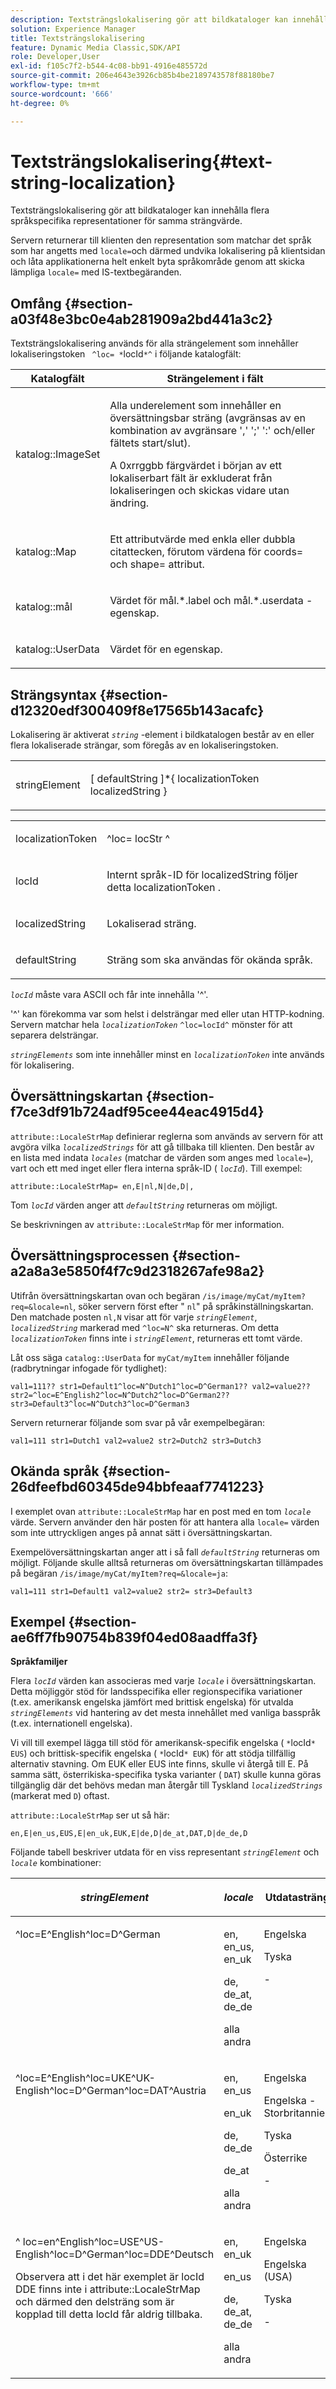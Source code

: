 ```yaml
---
description: Textsträngslokalisering gör att bildkataloger kan innehålla flera språkspecifika representationer för samma strängvärde.
solution: Experience Manager
title: Textsträngslokalisering
feature: Dynamic Media Classic,SDK/API
role: Developer,User
exl-id: f105c7f2-b544-4c08-bb91-4916e485572d
source-git-commit: 206e4643e3926cb85b4be2189743578f88180be7
workflow-type: tm+mt
source-wordcount: '666'
ht-degree: 0%

---
```


# Textsträngslokalisering{#text-string-localization}

Textsträngslokalisering gör att bildkataloger kan innehålla flera språkspecifika representationer för samma strängvärde.

Servern returnerar till klienten den representation som matchar det språk som har angetts med `locale=`och därmed undvika lokalisering på klientsidan och låta applikationerna helt enkelt byta språkområde genom att skicka lämpliga `locale=` med IS-textbegäranden.

## Omfång {#section-a03f48e3bc0e4ab281909a2bd441a3c2}

Textsträngslokalisering används för alla strängelement som innehåller lokaliseringstoken ` ^loc= *`locId`*^` i följande katalogfält:

<table id="table_83344EFCB5B5418184E0A0B43D0B23F7"> 
 <thead> 
  <tr> 
   <th class="entry"> <b>Katalogfält</b> </th> 
   <th class="entry"> <b>Strängelement i fält</b> </th> 
  </tr> 
 </thead>
 <tbody> 
  <tr> 
   <td> <p> <span class="codeph"> katalog::ImageSet </span> </p> </td> 
   <td> <p>Alla underelement som innehåller en översättningsbar sträng (avgränsas av en kombination av avgränsare ',' ';' ':' och/eller fältets start/slut). </p> <p> A <span class="codeph"> 0xrrggbb </span> färgvärdet i början av ett lokaliserbart fält är exkluderat från lokaliseringen och skickas vidare utan ändring. </p> </td> 
  </tr> 
  <tr> 
   <td> <p> <span class="codeph"> katalog::Map </span> </p> </td> 
   <td> <p>Ett attributvärde med enkla eller dubbla citattecken, förutom värdena för <span class="codeph"> coords= </span> och <span class="codeph"> shape= </span> attribut. </p> </td> 
  </tr> 
  <tr> 
   <td> <p> <span class="codeph"> katalog::mål </span> </p> </td> 
   <td> <p>Värdet för <span class="codeph"> mål.*.label </span> och <span class="codeph"> mål.*.userdata </span> -egenskap. </p> </td> 
  </tr> 
  <tr> 
   <td> <p> <span class="codeph"> katalog::UserData </span> </p> </td> 
   <td> <p>Värdet för en egenskap. </p> </td> 
  </tr> 
 </tbody> 
</table>

## Strängsyntax {#section-d12320edf300409f8e17565b143acafc}

Lokalisering är aktiverat *`string`* -element i bildkatalogen består av en eller flera lokaliserade strängar, som föregås av en lokaliseringstoken.

<table id="simpletable_CEFDAE8395E6493E902D58A7E5A25BC7"> 
 <tr class="strow"> 
  <td class="stentry"> <p> <span class="codeph"> <span class="varname"> stringElement </span> </span> </p> </td> 
  <td class="stentry"> <p>[ <span class="varname"> defaultString </span>]*{ <span class="varname"> localizationToken </span> <span class="varname"> localizedString </span>} </p> </td> 
 </tr> 
</table>

<table id="simpletable_0A687FA72C4C4C1AAFFCB43143C1AB3B"> 
 <tr class="strow"> 
  <td class="stentry"> <p> <span class="codeph"> <span class="varname"> localizationToken </span> </span> </p> </td> 
  <td class="stentry"> <p> <span class="codeph"> ^loc= <span class="varname"> locStr </span> ^ </span> </p> </td> 
 </tr> 
 <tr class="strow"> 
  <td class="stentry"> <p> <span class="codeph"> <span class="varname"> locId </span> </span> </p> </td> 
  <td class="stentry"> <p>Internt språk-ID för <span class="varname"> localizedString </span> följer detta <span class="varname"> localizationToken </span>. </p> </td> 
 </tr> 
 <tr class="strow"> 
  <td class="stentry"> <p> <span class="codeph"> <span class="varname"> localizedString </span> </span> </p> </td> 
  <td class="stentry"> <p>Lokaliserad sträng. </p> </td> 
 </tr> 
 <tr class="strow"> 
  <td class="stentry"> <p> <span class="codeph"> <span class="varname"> defaultString </span> </span> </p> </td> 
  <td class="stentry"> <p>Sträng som ska användas för okända språk. </p> </td> 
 </tr> 
</table>

*`locId`* måste vara ASCII och får inte innehålla &#39;^&#39;.

&#39;^&#39; kan förekomma var som helst i delsträngar med eller utan HTTP-kodning. Servern matchar hela *`localizationToken`* `^loc=locId^` mönster för att separera delsträngar.

*`stringElements`* som inte innehåller minst en *`localizationToken`* inte används för lokalisering.

## Översättningskartan {#section-f7ce3df91b724adf95cee44eac4915d4}

`attribute::LocaleStrMap` definierar reglerna som används av servern för att avgöra vilka *`localizedStrings`* för att gå tillbaka till klienten. Den består av en lista med indata *`locales`* (matchar de värden som anges med `locale=`), vart och ett med inget eller flera interna språk-ID ( *`locId`*). Till exempel:

`attribute::LocaleStrMap= en,E|nl,N|de,D|,`

Tom *`locId`* värden anger att *`defaultString`* returneras om möjligt.

Se beskrivningen av `attribute::LocaleStrMap` för mer information.

## Översättningsprocessen {#section-a2a8a3e5850f4f7c9d2318267afe98a2}

Utifrån översättningskartan ovan och begäran `/is/image/myCat/myItem?req=&locale=nl`, söker servern först efter &quot; `nl`&quot; på språkinställningskartan. Den matchade posten `nl,N` visar att för varje *`stringElement`*, *`localizedString`* markerad med `^loc=N^` ska returneras. Om detta *`localizationToken`* finns inte i *`stringElement`*, returneras ett tomt värde.

Låt oss säga `catalog::UserData` for `myCat/myItem` innehåller följande (radbrytningar infogade för tydlighet):

`val1=111?? str1=Default1^loc=N^Dutch1^loc=D^German1?? val2=value2?? str2=^loc=E^English2^loc=N^Dutch2^loc=D^German2?? str3=Default3^loc=N^Dutch3^loc=D^German3`

Servern returnerar följande som svar på vår exempelbegäran:

`val1=111 str1=Dutch1 val2=value2 str2=Dutch2 str3=Dutch3`

## Okända språk {#section-26dfeefbd60345de94bbfeaaf7741223}

I exemplet ovan `attribute::LocaleStrMap` har en post med en tom *`locale`* värde. Servern använder den här posten för att hantera alla `locale=` värden som inte uttryckligen anges på annat sätt i översättningskartan.

Exempelöversättningskartan anger att i så fall *`defaultString`* returneras om möjligt. Följande skulle alltså returneras om översättningskartan tillämpades på begäran `/is/image/myCat/myItem?req=&locale=ja`:

`val1=111 str1=Default1 val2=value2 str2= str3=Default3`

## Exempel {#section-ae6ff7fb90754b839f04ed08aadffa3f}

**Språkfamiljer**

Flera *`locId`* värden kan associeras med varje *`locale`* i översättningskartan. Detta möjliggör stöd för landsspecifika eller regionspecifika variationer (t.ex. amerikansk engelska jämfört med brittisk engelska) för utvalda *`stringElements`* vid hantering av det mesta innehållet med vanliga basspråk (t.ex. internationell engelska).

Vi vill till exempel lägga till stöd för amerikansk-specifik engelska ( `*`locId`* EUS`) och brittisk-specifik engelska ( `*`locId`* EUK`) för att stödja tillfällig alternativ stavning. Om EUK eller EUS inte finns, skulle vi återgå till E. På samma sätt, österrikiska-specifika tyska varianter ( `DAT`) skulle kunna göras tillgänglig där det behövs medan man återgår till Tyskland *`localizedStrings`* (markerat med `D`) oftast.

`attribute::LocaleStrMap` ser ut så här:

`en,E|en_us,EUS,E|en_uk,EUK,E|de,D|de_at,DAT,D|de_de,D`

Följande tabell beskriver utdata för en viss representant *`stringElement`* och *`locale`* kombinationer:

<table id="table_A6B67587C5F44B5E9CD0E7ED29A81198"> 
 <thead> 
  <tr> 
   <th class="entry"> <i>stringElement</i> </th> 
   <th class="entry"> <i>locale</i> </th> 
   <th class="entry"> <p>Utdatasträng </p> </th> 
  </tr> 
 </thead>
 <tbody> 
  <tr valign="top"> 
   <td> <p> <span class="codeph"> ^loc=E^English^loc=D^German </span> </p> </td> 
   <td> <p> en, en_us, en_uk </p> <p> de, de_at, de_de </p> <p>alla andra </p> </td> 
   <td> <p>Engelska </p> <p>Tyska </p> <p>- </p> </td> 
  </tr> 
  <tr valign="top"> 
   <td> <p> <span class="codeph"> ^loc=E^English^loc=UKE^UK-English^loc=D^German^loc=DAT^Austria </span> </p> </td> 
   <td> <p> en, en_us </p> <p> en_uk </p> <p> de, de_de </p> <p>de_at </p> <p>alla andra </p> </td> 
   <td> <p>Engelska </p> <p>Engelska - Storbritannien </p> <p>Tyska </p> <p>Österrike </p> <p>- </p> </td> 
  </tr> 
  <tr valign="top"> 
   <td> <p> <span class="codeph"> ^ loc=en^English^loc=USE^US-English^loc=D^German^loc=DDE^Deutsch </span> </p> <p> Observera att i det här exemplet är <span class="varname"> locId </span> DDE finns inte i <span class="codeph"> attribute::LocaleStrMap </span>och därmed den delsträng som är kopplad till detta <span class="varname"> locId </span> får aldrig tillbaka. </p> </td> 
   <td> <p> en, en_uk </p> <p> en_us </p> <p> de, de_at, de_de </p> <p>alla andra </p> </td> 
   <td> <p>Engelska </p> <p>Engelska (USA) </p> <p>Tyska </p> <p>- </p> </td> 
  </tr> 
 </tbody> 
</table>
